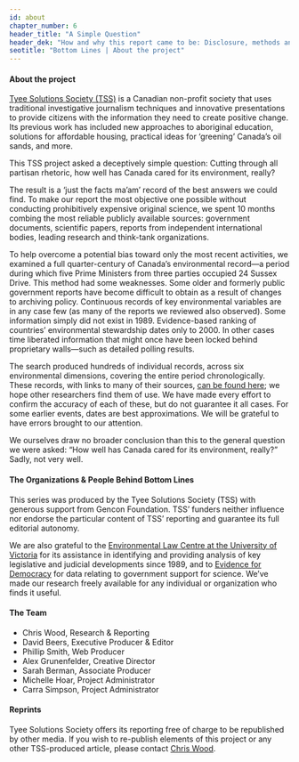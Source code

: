 ```yaml
---
id: about
chapter_number: 6
header_title: "A Simple Question"
header_dek: "How and why this report came to be: Disclosure, methods and sources"
seotitle: "Bottom Lines | About the project"
---
```

#### About the project

[Tyee Solutions Society (TSS)](http://tyeesolutions.org) is a Canadian non-profit society that uses traditional investigative journalism techniques and innovative presentations to provide citizens with the information they need to create positive change. Its previous work has included new approaches to aboriginal education, solutions for affordable housing, practical ideas for ‘greening’ Canada’s oil sands, and more.
 
This TSS project asked a deceptively simple question: Cutting through all partisan rhetoric, how well has Canada cared for its environment, really?
 
The result is a ‘just the facts ma’am’ record of the best answers we could find. To make our report the most objective one possible without conducting prohibitively expensive original science, we spent 10 months combing the most reliable publicly available sources: government documents, scientific papers, reports from independent international bodies, leading research and think-tank organizations.
 
To help overcome a potential bias toward only the most recent activities, we examined a full quarter-century of Canada’s environmental record—a period during which five Prime Ministers from three parties occupied 24 Sussex Drive. This method had some weaknesses. Some older and formerly public government reports have become difficult to obtain as a result of changes to archiving policy. Continuous records of key environmental variables are in any case few (as many of the reports we reviewed also observed). Some information simply did not exist in 1989. Evidence-based ranking of countries’ environmental stewardship dates only to 2000. In other cases time liberated information that might once have been locked behind proprietary walls—such as detailed polling results.
 
The search produced hundreds of individual records, across six environmental dimensions, covering the entire period chronologically. These records, with links to many of their sources, [can be found here](/references); we hope other researchers find them of use. We have made every effort to confirm the accuracy of each of these, but do not guarantee it all cases. For some earlier events, dates are best approximations. We will be grateful to have errors brought to our attention.
  
We ourselves draw no broader conclusion than this to the general question we were asked: “How well has Canada cared for its environment, really?” Sadly, not very well.
 
#### The Organizations & People Behind Bottom Lines

This series was produced by the Tyee Solutions Society (TSS) with generous support from Gencon Foundation. TSS’ funders neither influence nor endorse the particular content of TSS’ reporting and guarantee its full editorial autonomy.

We are also grateful to the [Environmental Law Centre at the University of Victoria](http://www.elc.uvic.ca/) for its assistance in identifying and providing analysis of key legislative and judicial developments since 1989, and to [Evidence for Democracy](https://evidencefordemocracy.ca/) for data relating to government support for science.  We’ve made our research freely available for any individual or organization who finds it useful.

#### The Team

* Chris Wood, Research & Reporting
* David Beers,  Executive Producer & Editor
* Phillip Smith, Web Producer
* Alex Grunenfelder, Creative Director
* Sarah Berman, Associate Producer
* Michelle Hoar, Project Administrator
* Carra Simpson, Project Administrator

#### Reprints

Tyee Solutions Society offers its reporting free of charge to be republished by other media.  If you wish to re-publish elements of this project or any other TSS-produced article, please contact [Chris Wood](http://www.google.com/recaptcha/mailhide/d?k=011TKBYVKa4jQsFjQjddbAtw==&c=OaWzGT7XWIENAFNOvhg9ZsDdj8AF-LqooBW1ttrsWqo=).
